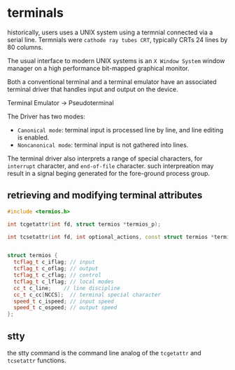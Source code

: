 # terminals
historically, users uses a UNIX system using a termnial connected via a serial line.
Termnials were `cathode ray tubes CRT`, typically CRTs 24 lines by 80 columns.

The usual interface to modern UNIX systems is an `X Window System` window manager on a high performance bit-mapped graphical monitor.

Both a conventional terminal and a terminal emulator have an associated terminal driver that handles input and output on the device.

Terminal Emulator -> Pseudoterminal

The Driver has two modes:
  - `Canonical mode`: terminal input is processed line by line, and line editing is enabled.
  - `Noncanonical mode`: terminal input is not gathered into lines.

The terminal driver also interprets a range of special characters, for `interrupt` character, and `end-of-file` character. such interpreation may result in a signal beging generated for the fore-ground process group.


## retrieving and modifying terminal attributes

```c++
#include <termios.h>

int tcgetattr(int fd, struct termios *termios_p);

int tcsetattr(int fd, int optional_actions, const struct termios *termios_p);


struct termios {
  tcflag_t c_iflag; // input
  tcflag_t c_oflag; // output
  tcflag_t c_cflag; // control
  tcflag_t c_lflag; // local modes
  cc_t c_line;    // line discipline
  cc_t c_cc[NCCS];  // terminal special character
  speed_t c_ispeed; // input speed
  speed_t c_ospeed; // output speed
}; 
```


## stty
the stty command is the command line analog of the `tcgetattr` and `tcsetattr` functions.

